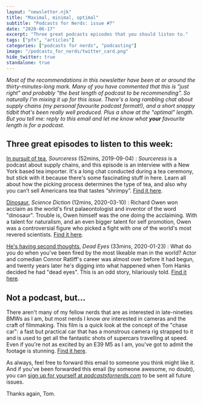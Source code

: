 ```yaml
---
layout: "newsletter.njk"
title: "Maximal, minimal, optimal"
subtitle: "Podcasts for Nerds: issue #7"
date: "2020-06-17"
excerpt: "Three great podcasts episodes that you should listen to."
tags: ["pfn", "articles"]
categories: ["podcasts for nerds", "podcasting"]
image: "/podcasts_for_nerds/twitter_card.png"
hide_twitter: true
standalone: true
---
```


*Most of the recommendations in this newsletter have been at or around the thirty-minutes-long mark. Many of you have commented that this is "just right" and probably "the best length of podcast to be recommending". So naturally I'm mixing it up for this issue. There's a long rambling chat about supply chains (my personal favourite podcast format!), and a short snappy tidbit that's been really well produced. Plus a show at the "optimal" length. But you tell me: reply to this email and let me know what **your** favourite length is for a podcast.*

## Three great episodes to listen to this week:

[In pursuit of tea](https://www.sourceresshq.com/tea), *Sourceress* (52mins, 2019-09-04)
: *Sourceress* is a podcast about supply chains, and this episode is an interview with a New York based tea importer. It's a long chat conducted during a tea ceremony, but stick with it because there's some fascinating stuff in here. Learn all about how the picking process determines the type of tea, and also why you can’t sell Americans tea that tastes “shrimpy”. [Find it here](https://www.sourceresshq.com/tea).

[Dinosaur](https://www.npr.org/podcasts/813012842/science-diction?t=1592370974422), *Science Diction* (12mins, 2020-03-10)
: Richard Owen won acclaim as the world's first palaeontologist and inventor of the word "dinosaur". Trouble is, Owen himself was the one doing the acclaiming. With a talent for naturalism, and an even bigger talent for self promotion, Owen was a controversial figure who picked a fight with one of the world's most revered scientists. [Find it here](https://www.npr.org/podcasts/813012842/science-diction?t=1592370974422).

[He's having second thoughts](https://headgum.com/dead-eyes/1-hes-having-second-thoughts), *Dead Eyes* (33mins, 2020-01-23)
: What do you do when you've been fired by the most likeable man in the world? Actor and comedian Connor Ratliff's career was almost over before it had begun, and twenty years later he's digging into what happened when Tom Hanks decided he had "dead eyes". This is an odd story, hilariously told. [Find it here](https://headgum.com/dead-eyes/1-hes-having-second-thoughts).

## Not a podcast, but...

There aren't many of my fellow nerds that are as interested in late-nineties BMWs as I am, but most nerds I know *are* interested in cameras and the craft of filmmaking. This film is a quick look at the concept of the "chase car": a fast but practical car that has a monstrous camera rig strapped to it and is used to get all the fantastic shots of supercars travelling at speed. Even if you're not as excited by an E39 M5 as I am, you've got to admit the footage is stunning. [Find it here](https://www.youtube.com/watch?v=wXr3d2-wAOM).

As always, feel free to forward this email to someone you think might like it. And if you've been forwarded this email (by someone awesome, no doubt), you can [sign up for yourself at *podcastsfornerds.com*](https://podcastsfornerds.com/) to be sent all future issues.

Thanks again,
Tom.